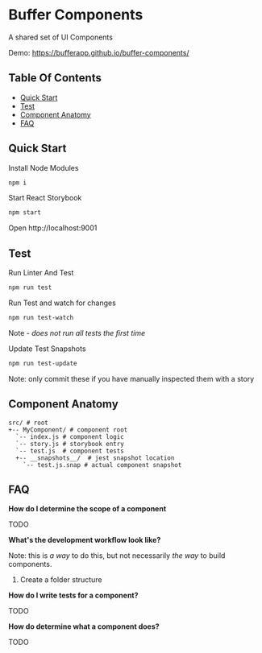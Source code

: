 # Buffer Components

A shared set of UI Components

Demo: https://bufferapp.github.io/buffer-components/

## Table Of Contents

- [Quick Start](#quick-start)
- [Test](#test)
- [Component Anatomy](#component-anatomy)
- [FAQ](#faq)

## Quick Start

Install Node Modules

```sh
npm i
```

Start React Storybook

```sh
npm start
```

Open http://localhost:9001

## Test

Run Linter And Test

```sh
npm run test
```

Run Test and watch for changes

```sh
npm run test-watch
```

Note - *does not run all tests the first time*

Update Test Snapshots

```sh
npm run test-update
```

Note: only commit these if you have manually inspected them with a story

## Component Anatomy

```
src/ # root
+-- MyComponent/ # component root
  `-- index.js # component logic
  `-- story.js # storybook entry
  `-- test.js  # component tests
  +-- __snapshots__/  # jest snapshot location
    `-- test.js.snap # actual component snapshot
```

## FAQ

**How do I determine the scope of a component**

TODO

**What's the development workflow look like?**

Note: this is *a way* to do this, but not necessarily *the way* to build components.

1. Create a folder structure

**How do I write tests for a component?**

TODO

**How do determine what a component does?**

TODO
